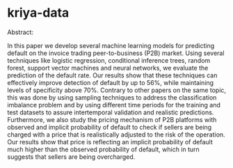 # kriya-data

Abstract:

In this paper we develop several machine learning models for predicting default on the invoice trading peer-to-business (P2B) market. Using several techniques like logistic regression, conditional inference trees, random forest, support vector machines and neural networks, we evaluate the prediction of the default rate. Our results show that these techniques can effectively improve detection of default by up to 56%, while maintaining levels of specificity above 70%. Contrary to other papers on the same topic, this was done by using sampling techniques to address the classification imbalance problem and by using different time periods for the training and test datasets to assure intertemporal validation and realistic predictions. Furthermore, we also study the pricing mechanism of P2B platforms with observed and implicit probability of default to check if sellers are being charged with a price that is realistically adjusted to the risk of the operation. Our results show that price is reflecting an implicit probability of default much higher than the observed probability of default, which in turn suggests that sellers are being overcharged.
